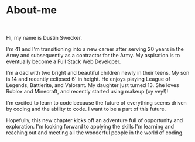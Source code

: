 # About-me
<br>
  <p>Hi, my name is Dustin Swecker.</p>
  <p>I'm 41 and I'm transitioning into a new career after serving 20 years in the Army and subsequently as a contractor for the Army. My aspiration is to eventually become a Full Stack Web Developer.</p>
  <p>I'm a dad with two bright and beautiful children newly in their teens. My son is 14 and recently eclipsed 6' in height. He enjoys playing League of Legends, Battlerite, and Valorant. My daughter just turned 13. She loves Roblox and Minecraft, and recently started using makeup (oy vey!)!</p>
  <p>I'm excited to learn to code because the future of everything seems driven by coding and the ability to code. I want to be a part of this future.</p>
  <p>Hopefully, this new chapter kicks off an adventure full of opportunity and exploration. I'm looking forward to applying the skills I'm learning and reaching out and meeting     all the wonderful people in the world of coding.</p>

